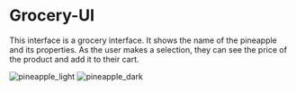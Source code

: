 # Grocery-UI

This interface is a grocery interface. It shows the name of the pineapple and its properties. As the user makes a selection, they can see the price of the product and add it to their cart.



![pineapple_light](https://github.com/isikkayaa/Grocery-UI/assets/102810563/647374bd-1dff-41a6-90f4-1817f93adb8d)
![pineapple_dark](https://github.com/isikkayaa/Grocery-UI/assets/102810563/73cbd1e8-1688-42fe-a8af-919454918baf)
